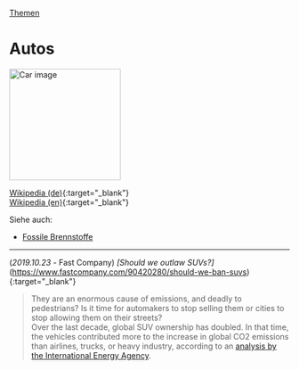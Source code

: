 [Themen](../themen.html)   

# Autos

<img src="https://upload.wikimedia.org/wikipedia/commons/e/e6/VOLKSWAGENS_ON_PIER_-_NARA_-_542638.jpg" height="200" alt="Car image">

[Wikipedia (de)](https://de.wikipedia.org/wiki/Automobil){:target="_blank"}   
[Wikipedia (en)](https://en.wikipedia.org/wiki/Car){:target="_blank"}   

Siehe auch:
* [Fossile Brennstoffe](oel-kohle-gas.html)

---

(_2019.10.23_ - Fast Company) *[Should we outlaw SUVs?]*(https://www.fastcompany.com/90420280/should-we-ban-suvs){:target="_blank"}   
> They are an enormous cause of emissions, and deadly to pedestrians? Is it time for automakers to stop selling them or cities to stop allowing them on their streets?   
Over the last decade, global SUV ownership has doubled. In that time, the vehicles contributed more to the increase in global CO2 emissions than airlines, trucks, or heavy industry, according to an [analysis by the International Energy Agency](https://www.iea.org/newsroom/news/2019/october/growing-preference-for-suvs-challenges-emissions-reductions-in-passenger-car-mark.html).
